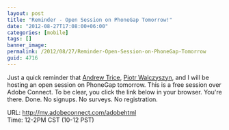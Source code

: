 ```yaml
---
layout: post
title: "Reminder - Open Session on PhoneGap Tomorrow!"
date: "2012-08-27T17:08:00+06:00"
categories: [mobile]
tags: []
banner_image: 
permalink: /2012/08/27/Reminder-Open-Session-on-PhoneGap-Tomorrow
guid: 4716
---
```


Just a quick reminder that <a href="http://www.tricedesigns.com/">Andrew Trice</a>, <a href="http://outof.me/">Piotr Walczyszyn</a>, and I will be hosting an open session on PhoneGap tomorrow. This is a free session over Adobe Connect. To be clear, you click the link below in your browser. You're there. Done. No signups. No surveys. No registration. 

URL: <a href="http://my.adobeconnect.com/adobehtml">http://my.adobeconnect.com/adobehtml</a><br/>
Time: 12-2PM CST (10-12 PST)